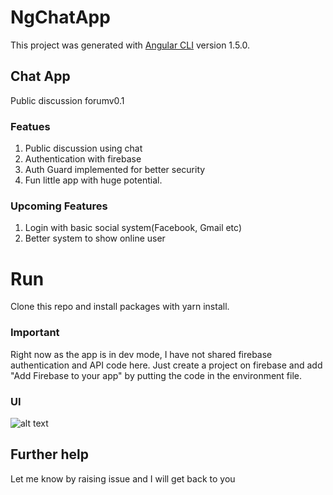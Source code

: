 # NgChatApp

This project was generated with [Angular CLI](https://github.com/angular/angular-cli) version 1.5.0.

## Chat App
Public discussion forumv0.1

### Featues
1. Public discussion using chat
2. Authentication with firebase
3. Auth Guard implemented for better security
4. Fun little app with huge potential.

### Upcoming Features
1. Login with basic social system(Facebook, Gmail etc)
2. Better system to show online user

# Run

Clone this repo and install packages with yarn install.

### Important
Right now as the app is in dev mode, I have not shared firebase authentication and API code here.
Just create a project on firebase and add "Add Firebase to your app" by putting the code in the environment file.

### UI
![alt text](https://i.imgur.com/60glcJF.png)

## Further help
Let me know by raising issue and I will get back to you

